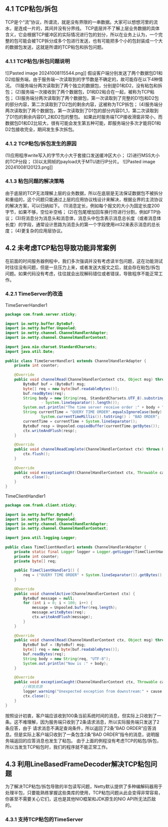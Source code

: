 ## 4.1 TCP粘包/拆包
TCP是个“流”协议，所谓流，就是没有界限的一串数据。大家可以想想河里的流水，是连成一片的，其间并没有分界线。
TCP底层并不了解上层业务数据的具体含义，它会根据TCP缓冲区的实际情况进行包的划分，所以在业务上认为，一个完整的包可能会被TCP拆分成多个包进行发送，也有可能把多个小的包封装成一个大的数据包发送，这就是所谓的TCP粘包和拆包问题。

### 4.1.1 TCP粘包/拆包问题说明
![[Pasted image 20241008115544.png]]
假设客户端分别发送了两个数据包D1和D2给服务端，由于服务端一次读取到的字节数是不确定的，故可能存在以下4种情况。
(1)服务端分两次读取到了两个独立的数据包，分别是D1和D2，没有粘包和拆包；
(2)服务端一次接收到了两个数据包，D1和D2粘合在一起，被称为TCP粘包；
(3)服务端分两次读取到了两个数据包，第一次读取到了完整的D1包和D2包的部分内容，第二次读取到了D2包的剩余内容，这被称为TCP拆包；
(4)服务端分两次读取到了两个数据包，第一次读取到了D1包的部分内容D1_1，第二次读取到了D1包的剩余内容D1_2和D2包的整包。
如果此时服务端TCP接收滑窗非常小，而数据包D1和D2比较大，很有可能会发生第五种可能，即服务端分多次才能将D1和D2包接收完全，期间发生多次拆包。

### 4.1.2 TCP粘包/拆包发生的原因
(1)应用程序write写入的字节大小大于套接口发送缓冲区大小；
(2)进行MSS大小的TCP分段；
(3)以太网帧的payload大于MTU进行IP分片。
![[Pasted image 20241008120123.png]]

### 4.1.3 粘包问题的解决策略
由于底层的TCP无法理解上层的业务数据，所以在底层是无法保证数据包不被拆分和重组的，这个问题只能通过上层的应用协议栈设计来解决，根据业界的主流协议的解决方案，可以归纳如下。
(1)消息定长，例如每个报文的大小为固定长度200字节，如果不够，空位补空格；
(2)在包尾增加回车换行符进行分割，例如FTP协议；
(3)将消息分为消息头和消息体，消息头中包含表示消息总长度（或者消息体长度）的字段，通常设计思路为消息头的第一个字段使用int32来表示消息的总长度；
(4)更复杂的应用层协议。

## 4.2 未考虑TCP粘包导致功能异常案例
在前面的时间服务器例程中，我们多次强调并没有考虑读半包问题，这在功能测试时往往没有问题，但是一旦压力上来，或者发送大报文之后，就会存在粘包/拆包问题。如果代码没有考虑，往往就会出现解码错位或者错误，导致程序不能正常工作。
### 4.2.1 TimeServer的改造
TimeServerHandler1
```java
package com.frank.server.sticky;  
  
import io.netty.buffer.ByteBuf;  
import io.netty.buffer.Unpooled;  
import io.netty.channel.ChannelHandlerAdapter;  
import io.netty.channel.ChannelHandlerContext;  
  
import java.nio.charset.StandardCharsets;  
import java.util.Date;  
  
public class TimeServerHandler1 extends ChannelHandlerAdapter {  
    private int counter;  
  
    @Override  
    public void channelRead(ChannelHandlerContext ctx, Object msg) throws Exception {  
        ByteBuf buf = (ByteBuf) msg;  
        byte[] req = new byte[buf.readableBytes()];  
        buf.readBytes(req);  
        String body = new String(req, StandardCharsets.UTF_8).substring(0, req.length  
                - System.lineSeparator().length());  
        System.out.println("The time server receive order :" + body + ";the counter is :" + ++counter);  
        String currentTime = "QUERY TIME ORDER".equalsIgnoreCase(body) ? new Date(  
                System.currentTimeMillis()).toString() : "BAD ORDER";  
        currentTime = currentTime + System.lineSeparator();  
        ByteBuf resp = Unpooled.copiedBuffer(currentTime.getBytes());  
        ctx.writeAndFlush(resp);  
    }  
  
    @Override  
    public void channelReadComplete(ChannelHandlerContext ctx) throws Exception {  
        ctx.flush();  
    }  
  
    @Override  
    public void exceptionCaught(ChannelHandlerContext ctx, Throwable cause) throws Exception {  
        ctx.close();  
    }  
}
```

TimeClientHandler1
```java
package com.frank.client.sticky;  
  
import io.netty.buffer.ByteBuf;  
import io.netty.buffer.Unpooled;  
import io.netty.channel.ChannelHandlerAdapter;  
import io.netty.channel.ChannelHandlerContext;  
  
import java.util.logging.Logger;  
  
public class TimeClientHandler1 extends ChannelHandlerAdapter {  
    private static final Logger logger = Logger.getLogger(TimeClientHandler1.class.getName());  
    private int counter;  
    private byte[] req;  
  
    public TimeClientHandler1() {  
        req = ("OUERY TIME ORDER" + System.lineSeparator()).getBytes();  
    }  
  
    @Override  
    public void channelActive(ChannelHandlerContext ctx) {  
        ByteBuf message = null;  
        for (int i = 0; i < 100; i++) {  
            message = Unpooled.buffer(req.length);  
            message.writeBytes(req);  
            ctx.writeAndFlush(message);  
        }  
    }  
  
    @Override  
    public void channelRead(ChannelHandlerContext ctx, Object msg) throws Exception {  
        ByteBuf buf = (ByteBuf) msg;  
        byte[] req = new byte[buf.readableBytes()];  
        buf.readBytes(req);  
        String body = new String(req, "UTF-8");  
        System.out.println("Now is :" + body);  
    }  
  
    @Override  
    public void exceptionCaught(ChannelHandlerContext ctx, Throwable cause) {  
        //释放资源  
        logger.warning("Unexpected exception from downstream:" + cause.getMessage());  
        ctx.close();  
    }  
}
```
按照设计初衷，客户端应该收到100条当前系统时间的消息，但实际上只收到了一条。这不难理解，因为服务端只收到了2条请求消息，所以实际服务端只发送了2条应答，由于 请求消息不满足查询条件，所以返回了2条“BAD ORDER”应答消息。但是实际上客户端只收到了一条包含2条“BAD ORDER”指令的消息，说明服务端返回的应答消息也发生了粘包。
由于上面的例程没有考虑TCP的粘包/拆包，所以当发生TCP粘包时，我们的程序就不能正常工作。
## 4.3 利用LineBasedFrameDecoder解决TCP粘包问题
为了解决TCP粘包/拆包导致的半包读写问题，Netty默认提供了多种编解码器用于处理半包，只要能熟练掌握这些类库的使用，TCP粘包问题从此会变得非常容易，你甚至不需要关心它们，这也是其他NIO框架和JDK原生的NIO API所无法匹敌的。
### 4.3.1 支持TCP粘包的TimeServer
